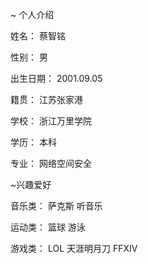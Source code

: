 ~ 个人介绍

姓名： 蔡智铭

性别： 男

出生日期： 2001.09.05

籍贯： 江苏张家港

学校： 浙江万里学院

学历： 本科

专业： 网络空间安全

~兴趣爱好

音乐类： 萨克斯 听音乐

运动类： 篮球 游泳

游戏类： LOL 天涯明月刀 FFXIV 
